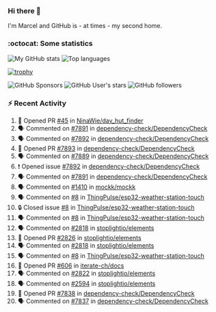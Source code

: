 ### Hi there 👋

I'm Marcel and GitHub is - at times - my second home.

<!--
**marcelstoer/marcelstoer** is a ✨ _special_ ✨ repository because its `README.md` (this file) appears on your GitHub profile.

Here are some ideas to get you started:

- 🔭 I’m currently working on ...
- 🌱 I’m currently learning ...
- 👯 I’m looking to collaborate on ...
- 🤔 I’m looking for help with ...
- 💬 Ask me about ...
- 📫 How to reach me: ...
- 😄 Pronouns: ...
- ⚡ Fun fact: ...
-->

### :octocat: Some statistics

<!-- https://github.com/anuraghazra/github-readme-stats -->

![My GitHub stats](https://github-readme-stats.vercel.app/api?username=marcelstoer&count_private=true&show_icons=true&hide_title=true)
![Top languages](https://github-readme-stats.vercel.app/api/top-langs/?username=marcelstoer&layout=compact&count_private=true&show_icons=true&hide_title=true&langs_count=10)

[![trophy](https://github-profile-trophy.vercel.app/?username=marcelstoer)](https://github.com/marcelstoer)

![GitHub Sponsors](https://img.shields.io/github/sponsors/marcelstoer?style=social)
![GitHub User's stars](https://img.shields.io/github/stars/marcelstoer?style=social)
![GitHub followers](https://img.shields.io/github/followers/marcelstoer?style=social)

### :zap: Recent Activity

<!--START_SECTION:activity-->
1. 💪 Opened PR [#45](https://github.com/NinaWie/dav_hut_finder/pull/45) in [NinaWie/dav_hut_finder](https://github.com/NinaWie/dav_hut_finder)
2. 🗣 Commented on [#7891](https://github.com/dependency-check/DependencyCheck/issues/7891#issuecomment-3228097178) in [dependency-check/DependencyCheck](https://github.com/dependency-check/DependencyCheck)
3. 🗣 Commented on [#7892](https://github.com/dependency-check/DependencyCheck/issues/7892#issuecomment-3228067940) in [dependency-check/DependencyCheck](https://github.com/dependency-check/DependencyCheck)
4. 💪 Opened PR [#7893](https://github.com/dependency-check/DependencyCheck/pull/7893) in [dependency-check/DependencyCheck](https://github.com/dependency-check/DependencyCheck)
5. 🗣 Commented on [#7889](https://github.com/dependency-check/DependencyCheck/issues/7889#issuecomment-3227924974) in [dependency-check/DependencyCheck](https://github.com/dependency-check/DependencyCheck)
6. ❗ Opened issue [#7892](https://github.com/dependency-check/DependencyCheck/issues/7892) in [dependency-check/DependencyCheck](https://github.com/dependency-check/DependencyCheck)
7. 🗣 Commented on [#7891](https://github.com/dependency-check/DependencyCheck/issues/7891#issuecomment-3227848478) in [dependency-check/DependencyCheck](https://github.com/dependency-check/DependencyCheck)
8. 🗣 Commented on [#1410](https://github.com/mockk/mockk/issues/1410#issuecomment-3193898997) in [mockk/mockk](https://github.com/mockk/mockk)
9. 🗣 Commented on [#8](https://github.com/ThingPulse/esp32-weather-station-touch/issues/8#issuecomment-3160529498) in [ThingPulse/esp32-weather-station-touch](https://github.com/ThingPulse/esp32-weather-station-touch)
10. 🔒 Closed issue [#8](https://github.com/ThingPulse/esp32-weather-station-touch/issues/8) in [ThingPulse/esp32-weather-station-touch](https://github.com/ThingPulse/esp32-weather-station-touch)
11. 🗣 Commented on [#8](https://github.com/ThingPulse/esp32-weather-station-touch/issues/8#issuecomment-3160316692) in [ThingPulse/esp32-weather-station-touch](https://github.com/ThingPulse/esp32-weather-station-touch)
12. 🗣 Commented on [#2818](https://github.com/stoplightio/elements/pull/2818#issuecomment-3157870146) in [stoplightio/elements](https://github.com/stoplightio/elements)
13. 💪 Opened PR [#2826](https://github.com/stoplightio/elements/pull/2826) in [stoplightio/elements](https://github.com/stoplightio/elements)
14. 🗣 Commented on [#2818](https://github.com/stoplightio/elements/pull/2818#issuecomment-3157830037) in [stoplightio/elements](https://github.com/stoplightio/elements)
15. 🗣 Commented on [#8](https://github.com/ThingPulse/esp32-weather-station-touch/issues/8#issuecomment-3150774009) in [ThingPulse/esp32-weather-station-touch](https://github.com/ThingPulse/esp32-weather-station-touch)
16. 💪 Opened PR [#606](https://github.com/iterate-ch/docs/pull/606) in [iterate-ch/docs](https://github.com/iterate-ch/docs)
17. 🗣 Commented on [#2822](https://github.com/stoplightio/elements/pull/2822#issuecomment-3140266204) in [stoplightio/elements](https://github.com/stoplightio/elements)
18. 🗣 Commented on [#2594](https://github.com/stoplightio/elements/pull/2594#issuecomment-3140143955) in [stoplightio/elements](https://github.com/stoplightio/elements)
19. 💪 Opened PR [#7838](https://github.com/dependency-check/DependencyCheck/pull/7838) in [dependency-check/DependencyCheck](https://github.com/dependency-check/DependencyCheck)
20. 🗣 Commented on [#7837](https://github.com/dependency-check/DependencyCheck/issues/7837#issuecomment-3133506690) in [dependency-check/DependencyCheck](https://github.com/dependency-check/DependencyCheck)
<!--END_SECTION:activity-->

